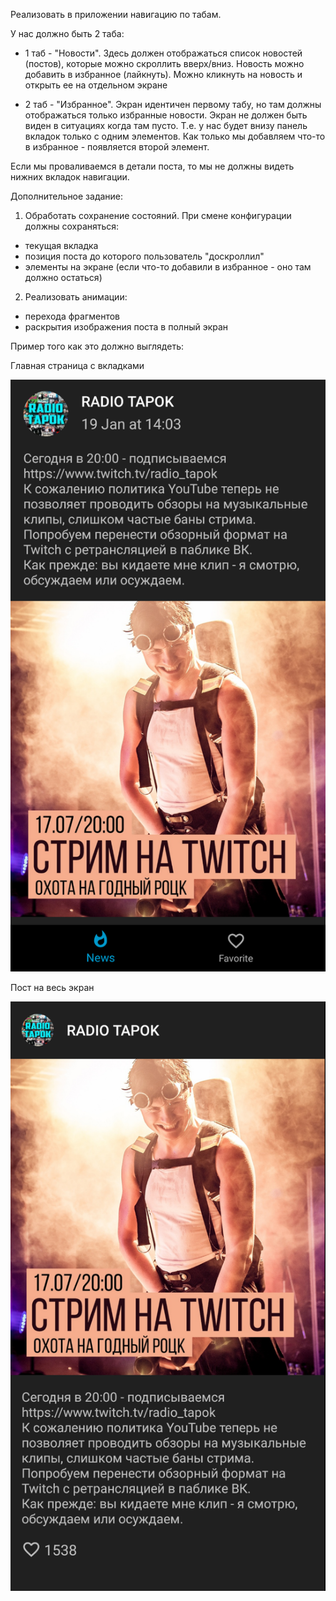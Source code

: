 Реализовать в приложении навигацию по табам.

У нас должно быть 2 таба:

- 1 таб - "Новости".
  Здесь должен отображаться список новостей (постов), которые можно скроллить вверх/вниз.
Новость можно добавить в избранное (лайкнуть).
Можно кликнуть на новость и открыть ее на отдельном экране

- 2 таб - "Избранное".
  Экран идентичен первому табу, но там должны отображаться только избранные новости. Экран не должен быть виден в ситуациях когда там пусто. Т.е. у нас будет внизу панель вкладок только с одним элементов. Как только мы добавляем что-то в избранное - появляется второй элемент.

Если мы проваливаемся в детали поста, то мы не должны видеть нижних вкладок навигации.


Дополнительное задание: 

1. Обработать сохранение состояний. При смене конфигурации должны сохраняться:

- текущая вкладка
- позиция поста до которого пользователь "доскроллил"
- элементы на экране (если что-то добавили в избранное - оно там должно остаться)

2. Реализовать анимации:

- перехода фрагментов
- раскрытия изображения поста в полный экран

Пример того как это должно выглядеть:

Главная страница с вкладками

![alt text](Screenshot_2020-09-11_at_09.22.20.png "Title Text")

Пост на весь экран

![alt text](Screenshot_2020-09-11_at_09.22.30.png "Title Text")

